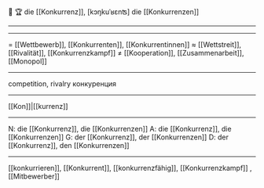 🔴 🏆 die [[Konkurrenz]], [kɔŋkuˈʁɛnʦ]
die [[Konkurrenzen]]

---

---
= [[Wettbewerb]], [[Konkurrenten]], [[Konkurrentinnen]]
≈ [[Wettstreit]], [[Rivalität]], [[Konkurrenzkampf]]
≠ [[Kooperation]], [[Zusammenarbeit]], [[Monopol]]

---
competition, rivalry
конкуренция

---
[[Kon]]|[[kurrenz]]

---
N: die [[Konkurrenz]], die [[Konkurrenzen]]
A: die [[Konkurrenz]], die [[Konkurrenzen]]
G: der [[Konkurrenz]], der [[Konkurrenzen]]
D: der [[Konkurrenz]], den [[Konkurrenzen]]

---
[[konkurrieren]], [[Konkurrent]], [[konkurrenzfähig]], [[Konkurrenzkampf]]
, [[Mitbewerber]]
